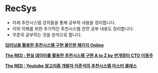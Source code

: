# RecSys

- 아래 추천시스템 강의들을 통해 공부하 내용을 정리합니다.
- 이외 이해를 위한 추가적인 추천시스템 관련 공부 내용도 정리합니다.
- 꾸준히 공부하는 것을 원칙으로 합니다.

**[딥러닝을 활용한 추천시스템 구현 올인원 패키지 Online](https://fastcampus.co.kr/data_online_rs)**

**[The RED : 현실 데이터를 활용한 추천시스템 구현 A to Z by 번개장터 CTO 이동주](https://fastcampus.co.kr/data_red_ldj)**

**[The RED : Youtube 알고리즘 개발자 이준석의 추천시스템 마스터 클래스]()**
